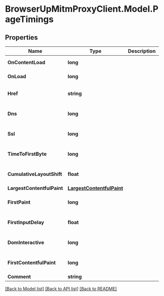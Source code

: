 # BrowserUpMitmProxyClient.Model.PageTimings

## Properties

Name | Type | Description | Notes
------------ | ------------- | ------------- | -------------
**OnContentLoad** | **long** |  | [default to -1]
**OnLoad** | **long** |  | [default to -1]
**Href** | **string** |  | [optional] [default to ""]
**Dns** | **long** |  | [optional] [default to -1]
**Ssl** | **long** |  | [optional] [default to -1]
**TimeToFirstByte** | **long** |  | [optional] [default to -1]
**CumulativeLayoutShift** | **float** |  | [optional] [default to -1F]
**LargestContentfulPaint** | [**LargestContentfulPaint**](LargestContentfulPaint.md) |  | [optional] 
**FirstPaint** | **long** |  | [optional] [default to -1]
**FirstInputDelay** | **float** |  | [optional] [default to -1F]
**DomInteractive** | **long** |  | [optional] [default to -1]
**FirstContentfulPaint** | **long** |  | [optional] [default to -1]
**Comment** | **string** |  | [optional] 

[[Back to Model list]](../../README.md#documentation-for-models) [[Back to API list]](../../README.md#documentation-for-api-endpoints) [[Back to README]](../../README.md)

